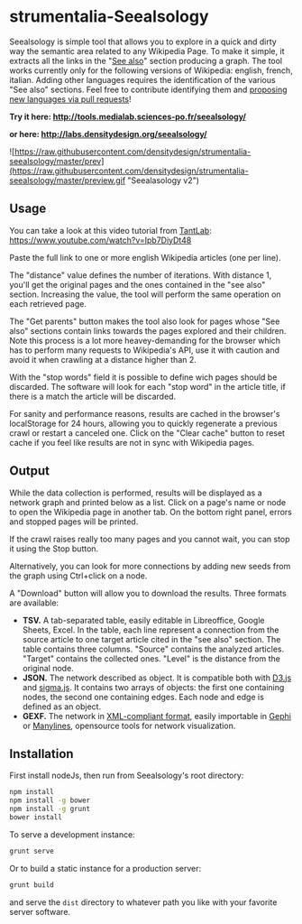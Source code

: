 # strumentalia-Seealsology

Seealsology is simple tool that allows you to explore in a quick and dirty way the semantic area related to any Wikipedia Page.
To make it simple, it extracts all the links in the "[See also](https://en.wikipedia.org/wiki/Wikipedia:Manual_of_Style/Layout#See_also_section)" section producing a graph. 
The tool works currently only for the following versions of Wikipedia: english, french, italian.
Adding other languages requires the identification of the various "See also" sections. Feel free to contribute identifying them and <a href="https://github.com/densitydesign/strumentalia-seealsology/blob/master/app/scripts/controllers/alt.js#L6-L41">proposing new languages via pull requests</a>!</p>

**Try it here: http://tools.medialab.sciences-po.fr/seealsology/**

**or here: http://labs.densitydesign.org/seealsology/**

![https://raw.githubusercontent.com/densitydesign/strumentalia-seealsology/master/prev](https://raw.githubusercontent.com/densitydesign/strumentalia-seealsology/master/preview.gif "Seealasology v2")


## Usage

You can take a look at this video tutorial from [TantLab](http://www.tantlab.aau.dk/): https://www.youtube.com/watch?v=Ipb7DiyDt48

Paste the full link to one or more english Wikipedia articles (one per line).

The "distance" value defines the number of iterations. With distance 1, you'll get the original pages and the ones contained in the "see also" section. 
Increasing the value, the tool will perform the same operation on each retrieved page.

The "Get parents" button makes the tool also look for pages whose "See also" sections contain links towards the pages explored and their children. Note this process is a lot more heavey-demanding for the browser which has to perform many requests to Wikipedia's API, use it with caution and avoid it when crawling at a distance higher than 2.

With the "stop words" field it is possible to define wich pages should be discarded. 
The software will look for each "stop word" in the article title, if there is a match the article will be discarded.

For sanity and performance reasons, results are cached in the browser's localStorage for 24 hours, allowing you to quickly regenerate a previous crawl or restart a canceled one. Click on the "Clear cache" button to reset cache if you feel like results are not in sync with Wikipedia pages.

## Output

While the data collection is performed, results will be displayed as a network graph and printed below as a list. Click on a page's name or node to open the Wikipedia page in another tab.
On the bottom right panel, errors and stopped pages will be printed.

If the crawl raises really too many pages and you cannot wait, you can stop it using the Stop button.

Alternatively, you can look for more connections by adding new seeds from the graph using Ctrl+click on a node.

A "Download" button will allow you to download the results.
Three formats are available:
* **TSV.** A tab-separated table, easily editable in Libreoffice, Google Sheets, Excel. In the table, each line represent a connection from the source article to one target article cited in the "see also" section. The table contains three columns. "Source" contains the analyzed articles. "Target" contains the collected ones. "Level" is the distance from the original node.
* **JSON.** The network described as object. It is compatible both with [D3.js](http://bl.ocks.org/mbostock/4062045) and [sigma.js](http://sigmajs.org/).
It contains two arrays of objects: the first one containing nodes, the second one containing edges. Each node and edge is defined as an object.
* **GEXF.** The network in [XML-compliant format](http://gexf.net/format/), easily importable in [Gephi](http://gephi.github.io/) or [Manylines](http://tools.medialab.sciences-po.fr/manylines), opensource tools for network visualization.

## Installation

First install nodeJs, then run from Seealsology's root directory:

```bash
npm install
npm install -g bower
npm install -g grunt
bower install
```

To serve a development instance:
```bash
grunt serve
```

Or to build a static instance for a production server:
```bash
grunt build
```
and serve the `dist` directory to whatever path you like with your favorite server software.
